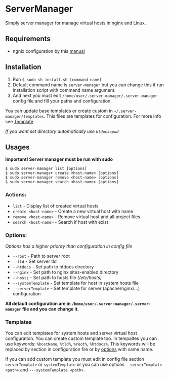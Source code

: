 # ServerManager

Simply server manager for manage virtual hosts in nginx and Linux.

## Requirements

* ngnix configuration by this [manual](https://gist.github.com/jsifalda/3331643)

## Installation

1. Run  ```$ sudo sh install.sh [command-name]```
2. Default command name is ```server-manager``` but you can change this if run installation script with command name argument.
3. And next you must edit ```/home/user/.server-manager/.server-manager``` config file and fill your paths and configuration.

You can update base templates or create custom in ```~/.server-manager/templates```. This files are templates for configuration.
For more info see [Template](#templates)

*If you want set directory automatically use ```htdocs=pwd```*

## Usages

**Important! Server manager must be run with sudo**

```shell
$ sudo server-mamager list [options]
$ sudo server-manager create <host-name> [options]
$ sudo server-manager remove <host-name> [options]
$ sudo server-manager search <host-name> [options]
```

### Actions:
* ```list```				- Display list of created virtual hosts
* ```create <host-name>```	- Create a new virtual host with <host-name> name
* ```remove <host-name>```	- Remove virtual host and all project files
* ```search <host-name>```	- Search if host with <host-name> exist

### Options:

*Options has a higher priority than configuration in config file*

* ```--root```				- Path to server root
* ```--tld```				- Set server tld
* ```--htdocs```			- Set path to htdocs directory
* ```--nginx```				- Set path to nginx sites-enabled directory
* ```--hosts```				- Set path to hosts file *(/etc/hosts)*
* ```--systemTemplate```	- Set template for host in system hosts file
* ```--serverTemplate```	- Set template for server (apache/nginx/...) configuration

**All default configuration are in ```/home/user/.server-manager/.server-manager``` file and you can change it.**

### Templates

You can edit templates for system hosts and server virtual host configuration. You can create custom template too.
In tempaltes you can use keywords: ```%hostName```, ```%tld%```, ```%root%```, ```%htdocs%```. This keywords will be
replaced by section in configuration file or by [options](#options) with same name.

If you can add custom template you must edit in config file section ```serverTemplate``` or ```systemTemplate``` or you can use
options ```--serverTemplate <path>``` and ```---systemTemplate <path>```.
